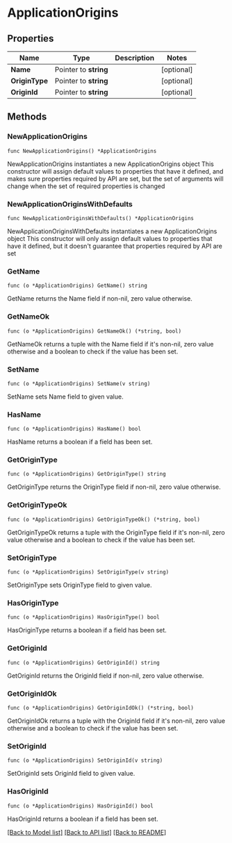 # ApplicationOrigins

## Properties

Name | Type | Description | Notes
------------ | ------------- | ------------- | -------------
**Name** | Pointer to **string** |  | [optional] 
**OriginType** | Pointer to **string** |  | [optional] 
**OriginId** | Pointer to **string** |  | [optional] 

## Methods

### NewApplicationOrigins

`func NewApplicationOrigins() *ApplicationOrigins`

NewApplicationOrigins instantiates a new ApplicationOrigins object
This constructor will assign default values to properties that have it defined,
and makes sure properties required by API are set, but the set of arguments
will change when the set of required properties is changed

### NewApplicationOriginsWithDefaults

`func NewApplicationOriginsWithDefaults() *ApplicationOrigins`

NewApplicationOriginsWithDefaults instantiates a new ApplicationOrigins object
This constructor will only assign default values to properties that have it defined,
but it doesn't guarantee that properties required by API are set

### GetName

`func (o *ApplicationOrigins) GetName() string`

GetName returns the Name field if non-nil, zero value otherwise.

### GetNameOk

`func (o *ApplicationOrigins) GetNameOk() (*string, bool)`

GetNameOk returns a tuple with the Name field if it's non-nil, zero value otherwise
and a boolean to check if the value has been set.

### SetName

`func (o *ApplicationOrigins) SetName(v string)`

SetName sets Name field to given value.

### HasName

`func (o *ApplicationOrigins) HasName() bool`

HasName returns a boolean if a field has been set.

### GetOriginType

`func (o *ApplicationOrigins) GetOriginType() string`

GetOriginType returns the OriginType field if non-nil, zero value otherwise.

### GetOriginTypeOk

`func (o *ApplicationOrigins) GetOriginTypeOk() (*string, bool)`

GetOriginTypeOk returns a tuple with the OriginType field if it's non-nil, zero value otherwise
and a boolean to check if the value has been set.

### SetOriginType

`func (o *ApplicationOrigins) SetOriginType(v string)`

SetOriginType sets OriginType field to given value.

### HasOriginType

`func (o *ApplicationOrigins) HasOriginType() bool`

HasOriginType returns a boolean if a field has been set.

### GetOriginId

`func (o *ApplicationOrigins) GetOriginId() string`

GetOriginId returns the OriginId field if non-nil, zero value otherwise.

### GetOriginIdOk

`func (o *ApplicationOrigins) GetOriginIdOk() (*string, bool)`

GetOriginIdOk returns a tuple with the OriginId field if it's non-nil, zero value otherwise
and a boolean to check if the value has been set.

### SetOriginId

`func (o *ApplicationOrigins) SetOriginId(v string)`

SetOriginId sets OriginId field to given value.

### HasOriginId

`func (o *ApplicationOrigins) HasOriginId() bool`

HasOriginId returns a boolean if a field has been set.


[[Back to Model list]](../README.md#documentation-for-models) [[Back to API list]](../README.md#documentation-for-api-endpoints) [[Back to README]](../README.md)


